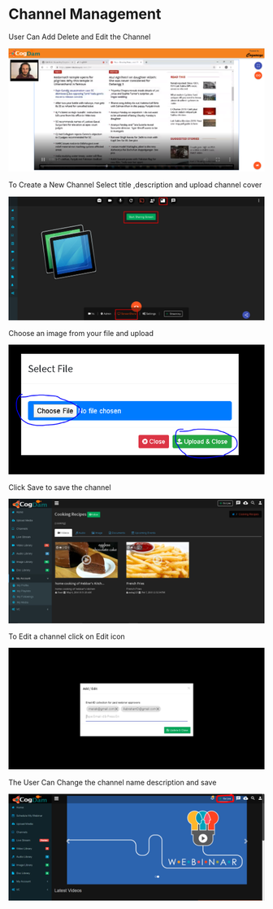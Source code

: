 # Channel Management

User Can Add Delete and Edit the Channel

![](../.gitbook/assets/image%20%28121%29.png)

To Create a New Channel Select title ,description and upload channel cover

![](../.gitbook/assets/image%20%28129%29.png)

Choose an image from your file and upload

![](../.gitbook/assets/image%20%28208%29.png)

Click Save to save the channel

![](../.gitbook/assets/image%20%2828%29.png)

To Edit a channel click on Edit icon

![](../.gitbook/assets/image%20%28171%29.png)

The User Can Change the channel name description and save

![](../.gitbook/assets/image%20%2839%29.png)

